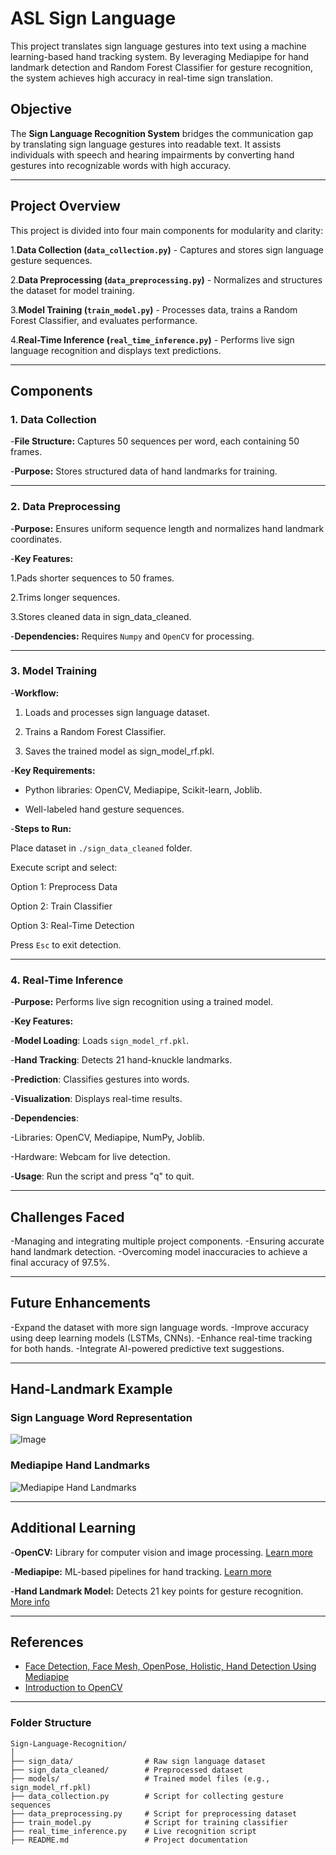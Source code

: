 # ASL Sign Language
This project translates sign language gestures into text using a machine learning-based hand tracking system. By leveraging Mediapipe for hand landmark detection and Random Forest Classifier for gesture recognition, the system achieves high accuracy in real-time sign translation.

## Objective
The **Sign Language Recognition System** bridges the communication gap by translating sign language gestures into readable text. It assists individuals with speech and hearing impairments by converting hand gestures into recognizable words with high accuracy.

---

## Project Overview

This project is divided into four main components for modularity and clarity:

1.**Data Collection (`data_collection.py`)** -
Captures and stores sign language gesture sequences.

2.**Data Preprocessing (`data_preprocessing.py`)** -
Normalizes and structures the dataset for model training.

3.**Model Training (`train_model.py`)** -
Processes data, trains a Random Forest Classifier, and evaluates performance.

4.**Real-Time Inference (`real_time_inference.py`)** -
Performs live sign language recognition and displays text predictions.

---

## Components

### 1. Data Collection
-**File Structure:**
Captures 50 sequences per word, each containing 50 frames.

-**Purpose:**
Stores structured data of hand landmarks for training.

---

### 2. Data Preprocessing
-**Purpose:**
Ensures uniform sequence length and normalizes hand landmark coordinates.

-**Key Features:**

 1.Pads shorter sequences to 50 frames.

 2.Trims longer sequences.

 3.Stores cleaned data in sign_data_cleaned.

-**Dependencies:**
Requires `Numpy` and `OpenCV` for processing.

---

### 3. Model Training
-**Workflow:**

1. Loads and processes sign language dataset.

2. Trains a Random Forest Classifier.

3. Saves the trained model as sign_model_rf.pkl.

-**Key Requirements:**

 - Python libraries: OpenCV, Mediapipe, Scikit-learn, Joblib.

 - Well-labeled hand gesture sequences.

-**Steps to Run:**

Place dataset in `./sign_data_cleaned` folder.

Execute script and select:

Option 1: Preprocess Data

Option 2: Train Classifier

Option 3: Real-Time Detection

Press `Esc` to exit detection.

---

### 4. Real-Time Inference
-**Purpose:**
Performs live sign recognition using a trained model.

-**Key Features:**

-**Model Loading**: Loads `sign_model_rf.pkl`.

-**Hand Tracking**: Detects 21 hand-knuckle landmarks.

-**Prediction**: Classifies gestures into words.

-**Visualization**: Displays real-time results.

-**Dependencies**:

-Libraries: OpenCV, Mediapipe, NumPy, Joblib.

-Hardware: Webcam for live detection.

-**Usage**:
Run the script and press "q" to quit.

---

## Challenges Faced
-Managing and integrating multiple project components.
-Ensuring accurate hand landmark detection.
-Overcoming model inaccuracies to achieve a final accuracy of 97.5%.

---

## Future Enhancements
-Expand the dataset with more sign language words.
-Improve accuracy using deep learning models (LSTMs, CNNs).
-Enhance real-time tracking for both hands.
-Integrate AI-powered predictive text suggestions.

---

## Hand-Landmark Example

### Sign Language Word Representation
![Image](https://github.com/user-attachments/assets/85ac9923-7337-4bc6-9e68-9aca721e832e)

### Mediapipe Hand Landmarks
![Mediapipe Hand Landmarks](https://mediapipe.dev/images/mobile/hand_landmarks.png)

---

## Additional Learning

-**OpenCV:** Library for computer vision and image processing.
[Learn more](https://www.youtube.com/watch?v=7irSQuL24qY) 

-**Mediapipe:** ML-based pipelines for hand tracking.
[Learn more](https://www.youtube.com/watch?v=VDCdWwldlx4) 

-**Hand Landmark Model:** Detects 21 key points for gesture recognition.
[More info](https://google.github.io/mediapipe/solutions/hands.html)

---

## References

- [Face Detection, Face Mesh, OpenPose, Holistic, Hand Detection Using Mediapipe](https://www.youtube.com/watch?v=VDCdWwldlx4)  
- [Introduction to OpenCV](https://www.youtube.com/watch?v=7irSQuL24qY)

---

### Folder Structure

```plaintext
Sign-Language-Recognition/
│
├── sign_data/                # Raw sign language dataset
├── sign_data_cleaned/        # Preprocessed dataset
├── models/                   # Trained model files (e.g., sign_model_rf.pkl)
├── data_collection.py        # Script for collecting gesture sequences
├── data_preprocessing.py     # Script for preprocessing dataset
├── train_model.py            # Script for training classifier
├── real_time_inference.py    # Live recognition script
├── README.md                 # Project documentation

